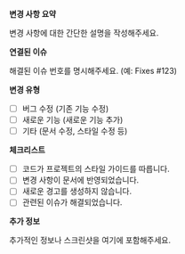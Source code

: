**변경 사항 요약**

변경 사항에 대한 간단한 설명을 작성해주세요.

**연결된 이슈**

해결된 이슈 번호를 명시해주세요. (예: Fixes #123)

**변경 유형**
- [ ] 버그 수정 (기존 기능 수정)
- [ ] 새로운 기능 (새로운 기능 추가)
- [ ] 기타 (문서 수정, 스타일 수정 등)

**체크리스트**
- [ ] 코드가 프로젝트의 스타일 가이드를 따릅니다.
- [ ] 변경 사항이 문서에 반영되었습니다.
- [ ] 새로운 경고를 생성하지 않습니다.
- [ ] 관련된 이슈가 해결되었습니다.

**추가 정보**

추가적인 정보나 스크린샷을 여기에 포함해주세요.
